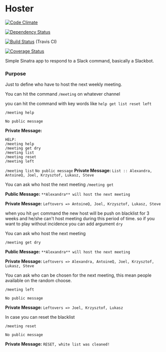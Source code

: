 # Hoster

[![Code Climate](https://codeclimate.com/github/joel/hoster.png)](https://codeclimate.com/github/joel/hoster)

[![Dependency Status](https://gemnasium.com/joel/hoster.png)](https://gemnasium.com/joel/hoster)

[![Build Status](https://travis-ci.org/joel/hoster.png?branch=master)](https://travis-ci.org/joel/hoster) (Travis CI)

[![Coverage Status](https://coveralls.io/repos/joel/hoster/badge.svg?branch=master)](https://coveralls.io/r/joel/hoster?branch=master)

Simple Sinatra app to respond to a Slack command, basically a Slackbot.

### Purpose

Just to define who have to host the next weekly meeting.

You can hit the command `/meeting` on whatever channel

you can hit the command with key words like `help get list reset left`

`/meeting help`

`No public message`

**Private Message:**

```
HELP:
/meeting help
/meeting get dry
/meeting list
/meeting reset
/meeting left
```

`/meeting list`
`No public message`
**Private Message:** `List :: Alexandra, AntoineQ, Joel, Krzysztof, Lukasz, Steve`

You can ask who host the next meeting
`/meeting get`

**Public Message:** `**Alexandra** will host the next meeting`

**Private Message:** `Leftovers => AntoineQ, Joel, Krzysztof, Lukasz, Steve`

when you hit `get` command the new host will be push on blacklist for 3 weeks and he/she can't host meeting during this period of time. so if you want to play without incidence you can add argument `dry`

You can ask who host the next meeting

`/meeting get dry`

**Public Message:** `**Alexandra** will host the next meeting`

**Private Message:** `Leftovers => Alexandra, AntoineQ, Joel, Krzysztof, Lukasz, Steve`

You can ask who can be chosen for the next meeting, this mean people available on the random choose.

`/meeting left`

`No public message`

**Private Message:** `Leftovers => Joel, Krzysztof, Lukasz`

In case you can reset the blacklist

`/meeting reset`

`No public message`

**Private Message:** `RESET, white list was cleaned!`
